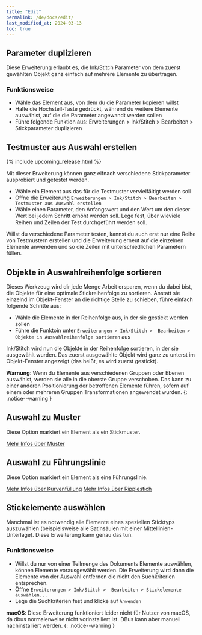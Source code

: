 ```yaml
---
title: "Edit"
permalink: /de/docs/edit/
last_modified_at: 2024-03-13
toc: true
---
```

## Parameter duplizieren

Diese Erweiterung erlaubt es, die Ink/Stitch Parameter von dem zuerst gewählten Objekt ganz einfach auf mehrere Elemente zu übertragen.

### Funktionsweise

* Wähle das Element aus, von dem du die Parameter kopieren willst
* Halte die Hochstell-Taste gedrückt, während du weitere Elemente auswählst, auf die die Parameter angewandt werden sollen
* Führe folgende Funktion aus: Erweiterungen > Ink/Stitch > Bearbeiten > Stickparameter duplizieren


## Testmuster aus Auswahl erstellen

{% include upcoming_release.html %} 

Mit dieser Erweiterung können ganz eifnach verschiedene Stickparameter ausprobiert und getestet werden.

* Wähle ein Element aus das für die Testmuster vervielfältigt werden soll
* Öffne die Erweiterung `Erweiterungen > Ink/Stitch > Bearbeiten > Testmuster aus Auswahl erstellen`
* Wähle einen Parameter, den Anfangswert und den Wert um den dieser Wert bei jedem Schritt erhöht werden soll. Lege fest, über wieviele Reihen und Zeilen der Test durchgeführt werden soll.

Willst du verschiedene Parameter testen, kannst du auch erst nur eine Reihe von Testmustern erstellen und die Erweiterung erneut auf die einzelnen Elemente anwenden und so die Zeilen mit unterschiedlichen Parametern füllen.

## Objekte in Auswahlreihenfolge sortieren

Dieses Werkzeug wird dir jede Menge Arbeit ersparen, wenn du dabei bist, die Objekte für eine optimale Stickreihenfolge zu sortieren.
Anstatt sie einzelnd im Objekt-Fenster an die richtige Stelle zu schieben, führe einfach folgende Schritte aus:

* Wähle die Elemente in der Reihenfolge aus, in der sie gestickt werden sollen
* Führe die Funktoin unter `Erweiterungen > Ink/Stitch >  Bearbeiten > Objekte in Auswahlreihenfolge sortieren` aus

Ink/Stitch wird nun die Objekte in der Reihenfolge sortieren, in der sie ausgewählt wurden.
Das zuerst ausgewählte Objekt wird ganz zu unterst im Objekt-Fenster angezeigt (das heißt, es wird zuerst gestickt).

**Warnung**: Wenn du Elemente aus verschiedenen Gruppen oder Ebenen auswählst, werden sie alle in die oberste Gruppe verschoben. Das kann zu einer anderen Positionierung der betroffenen Elemente führen, sofern auf einem oder mehreren Gruppen Transformationen angewendet wurden.
{: .notice--warning }

## Auswahl zu Muster

Diese Option markiert ein Element als ein Stickmuster.

[Mehr Infos über Muster](/de/docs/stitches/patterns)

## Auswahl zu Führungslinie

Diese Option markiert ein Element als eine Führungslinie.

[Mehr Infos über Kurvenfüllung](/de/docs/stitches/guided-fill/)
[Mehr Infos über Ripplestich](/de/docs/stitches/ripple-fill/)

## Stickelemente auswählen

Manchmal ist es notwendig alle Elemente eines speziellen Sticktyps auszuwählen (beispielsweise alle Satinsäulen mit einer Mittellinien-Unterlage). Diese Erweiterung kann genau das tun.

### Funktionsweise

* Willst du nur von einer Teilmenge des Dokuments Elemente auswählen, können Elemente vorausgewählt werden. Die Erweiterung wird dann die Elemente von der Auswahl entfernen die nicht den Suchkriterien entsprechen.
* Öffne `Erweiterungen > Ink/Stitch >  Bearbeiten > Stickelemente auswählen...`
* Lege die Suchkriterien fest und klicke auf `Anwenden`

**macOS**: Diese Erweiterung funktioniert leider nicht für Nutzer von macOS, da dbus normalerweise nicht vorinstalliert ist. DBus kann aber manuell nachinstalliert werden.
{: .notice--warning }
